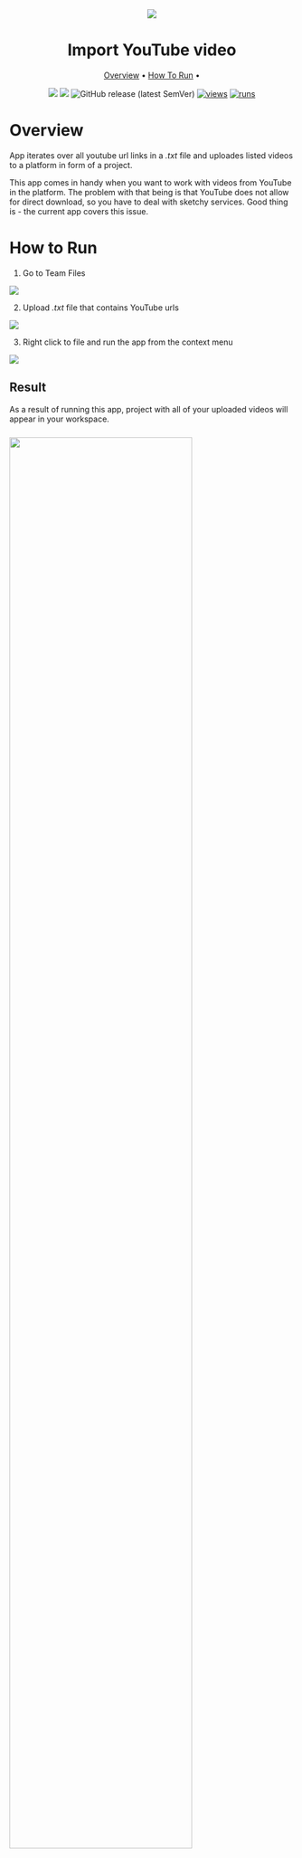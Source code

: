 <div align="center" markdown>
<img src="https://user-images.githubusercontent.com/115161827/202196829-fc71bc02-73b0-40a4-a02a-1e1ac9cad13e.jpg"/>  

# Import YouTube video

<p align="center">
  <a href="#Overview">Overview</a> •
  <a href="#How-To-Run">How To Run</a> •
</p>

[![](https://img.shields.io/badge/supervisely-ecosystem-brightgreen)](https://ecosystem.supervise.ly/apps/supervisely-ecosystem/insert-youtube-logo)
[![](https://img.shields.io/badge/slack-chat-green.svg?logo=slack)](https://supervise.ly/slack)
![GitHub release (latest SemVer)](https://img.shields.io/github/v/release/supervisely-ecosystem/insert-youtube-logo)
[![views](https://app.supervise.ly/img/badges/views/supervisely-ecosystem/insert-youtube-logo.png)](https://supervise.ly)
[![runs](https://app.supervise.ly/img/badges/runs/supervisely-ecosystem/insert-youtube-logo.png)](https://supervise.ly)

</div>

# Overview

App iterates over all youtube url links in a *.txt* file and uploades listed videos to a platform in form of a project.

This app comes in handy when you want to work with videos from YouTube in the platform. The problem with that being is that YouTube does not allow for direct download, so you have to deal with sketchy services. Good thing is - the current app covers this issue.

# How to Run

1. Go to Team Files

<img src="https://user-images.githubusercontent.com/115161827/202218609-485003e6-e295-4d3b-9bd5-fa302e43eea2.png">

2. Upload *.txt* file that contains YouTube urls
<img src="https://user-images.githubusercontent.com/115161827/202220220-ff76d5d4-20b1-40ac-a0b3-8e2416131c4e.gif">

3. Right click to file and run the app from the context menu
  <img src="https://user-images.githubusercontent.com/115161827/202231709-a964351f-390f-41be-a685-4489d9845c33.gif">


## Result

As a result of running this app, project with all of your uploaded videos will appear in your workspace.

<img src="https://user-images.githubusercontent.com/115161827/202250089-ff3083e3-50d9-4c1d-ba60-3f0cb93d75e4.gif" width="80%" style='padding-top: 10px'>
